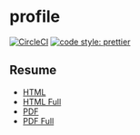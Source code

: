 # profile

[![CircleCI](https://circleci.com/gh/HiromiShikata/profile.svg?style=svg)](https://circleci.com/gh/HiromiShikata/profile)
[![code style: prettier](https://img.shields.io/badge/code_style-prettier-ff69b4.svg?style=flat-square)](https://github.com/prettier/prettier)

## Resume

- [HTML](https://424-233568510-gh.circle-artifacts.com/0/resume/HiromiShikata.html)
- [HTML Full](https://424-233568510-gh.circle-artifacts.com/0/resume/HiromiShikata.full.html)
- [PDF](https://424-233568510-gh.circle-artifacts.com/0/resume/HiromiShikata.pdf)
- [PDF Full](https://424-233568510-gh.circle-artifacts.com/0/resume/HiromiShikata.full.pdf)
